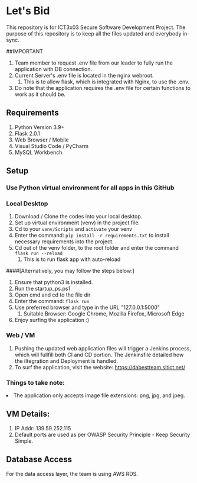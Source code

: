 # Let's Bid 

This repository is for ICT3x03 Secure Software Development Project. 
The purpose of this repository is to keep all the files updated and everybody in-sync.

##IMPORTANT 
1) Team member to request .env file from our leader to fully run the application with DB connection. 
2) Current Server's .env file is located in the nginx webroot. 
   1) This is to allow flask, which is integrated with Nginx, to use the .env.
3) Do note that the application requires the .env file for certain functions to work as it should be.

## Requirements
1) Python Version 3.9+
2) Flask 2.0.1
3) Web Browser / Mobile
4) Visual Studio Code / PyCharm
5) MySQL Workbench


## Setup
### Use Python virtual environment for all apps in this GitHub
### Local Desktop
1) Download / Clone the codes into your local desktop. 
2) Set up virtual environment (venv) in the project file.
3) Cd to your `venv/Scripts` and `activate` your venv
4) Enter the command: `pip install -r requirements.txt` to install necessary requirements into the project.
5) Cd out of the venv folder, to the root folder and enter the command `flask run --reload`
   1) This is to run flask app with auto-reload

####[Alternatively, you may follow the steps below:]
1) Ensure that python3 is installed.
2) Run the startup_ps.ps1 
3) Open cmd and cd to the file dir
4) Enter the command: `flask run`
5) Use preferred browser and type in the URL "127.0.0.1:5000"
   1) Suitable Browser: Google Chrome, Mozilla Firefox, Microsoft Edge
6) Enjoy surfing the application :)

### Web / VM
1) Pushing the updated web application files will trigger a Jenkins process, which will fullfill both CI and CD portion. The Jenkinsfile detailed how the iItegration and Deployment is handled.
2) To surf the application, visit the website: https://dabestteam.sitict.net/

### Things to take note:
<li> The application only accepts image file extensions: png, jpg, and jpeg.


## VM Details:
1) IP Addr: 139.59.252.115
2) Default ports are used as per OWASP Security Principle - Keep Security Simple.

## Database Access
For the data access layer, the team is using AWS RDS. 